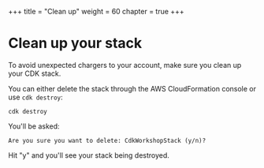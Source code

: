 +++
title = "Clean up"
weight = 60
chapter = true
+++

# Clean up your stack

To avoid unexpected chargers to your account, make sure you clean up your CDK
stack.

You can either delete the stack through the AWS CloudFormation console or use
`cdk destroy`:

```console
cdk destroy
```

You'll be asked:

```
Are you sure you want to delete: CdkWorkshopStack (y/n)?
```

Hit "y" and you'll see your stack being destroyed.
